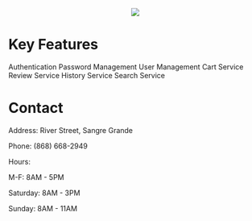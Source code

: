 <p align="center" width="100%">
    <img src="https://i.imgur.com/68uTDmj.jpg">
</p>

# Key Features
Authentication
Password Management
User Management
Cart Service
Review Service
History Service
Search Service 

#


# Contact 
Address: River Street, Sangre Grande

Phone: (868) 668-2949

Hours: 

M-F: 8AM - 5PM

Saturday: 8AM - 3PM
       
Sunday: 8AM - 11AM
